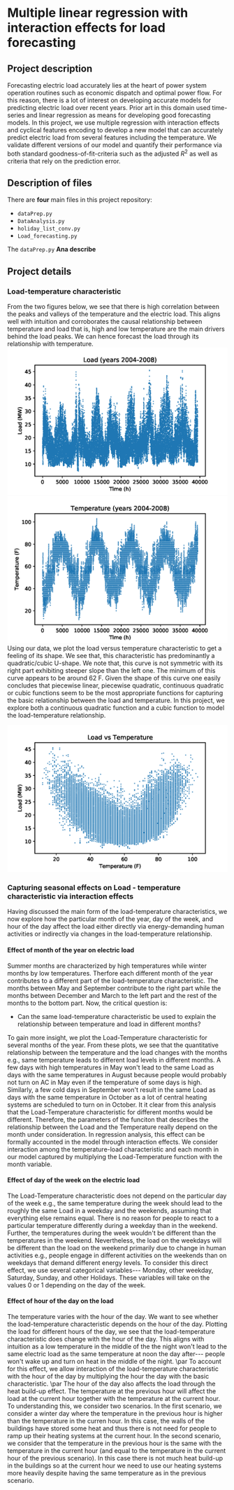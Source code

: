 # Multiple linear regression with interaction effects for load forecasting


## Project description
Forecasting electric load accurately lies at the heart of  power  system  operation  routines  such  as  economic  dispatch and optimal power flow. For this reason, there is a lot of interest  on  developing  accurate  models for  predicting  electric  load  over  recent  years.  Prior  art  in  this domain used time-series and linear regression as means for developing good  forecasting  models.  In this project, we use multiple regression with interaction effects and cyclical features encoding to develop a new model that can accurately predict electric load from several features including the temperature.  We  validate  different versions of our  model  and  quantify  their  performance  via both standard  goodness-of-fit-criteria such as the adjusted $R^2$ as well as criteria that rely on the prediction error. 


## Description of files

There are **four** main files in this project repository:

- `dataPrep.py`
- `DataAnalysis.py`
- `holiday_list_conv.py`
- `Load_forecasting.py`

The `dataPrep.py` **Ana describe**

## Project details

### Load-temperature characteristic

From the two figures below, we see that there is high correlation between the peaks and valleys of the temperature and the electric load. This  aligns  well  with  intuition  and  corroborates  the  causal relationship  between  temperature  and  load  that  is,  high  and low  temperature  are  the  main  drivers  behind  the  load  peaks. We  can  hence  forecast  the  load  through  its  relationship  with temperature. 
![Load](load_four_years.png)
![Temperature](temperature_four_years.png)
Using  our  data,  we  plot  the  load  versus  temperature  characteristic to get a feeling of its shape. We  see  that,  this  characteristic  has  predominantly  a  quadratic/cubic  U-shape.  We  note  that,  this curve  is  not symmetric  with  its right  part  exhibiting  steeper  slope  than  the  left  one.  The minimum  of  this curve  appears to be  around  62  F.  Given  the  shape of this curve one easily concludes that piecewise linear, piecewise quadratic, continuous quadratic or cubic functions seem to be the most appropriate functions for capturing the basic relationship between the load and temperature. In this project, we explore both a continuous  quadratic  function and a cubic function to  model  the  load-temperature  relationship. 

![caption='Load-temperature characteristic'](load_temp.png)


### Capturing seasonal effects on Load - temperature characteristic via interaction effects
Having discussed the main form of the load-temperature characteristics, we now explore how the particular month of the year, day of the week, and hour of the day affect the load either directly via energy-demanding human activities or indirectly via changes in the load-temperature relationship.

#### Effect of month of the year on electric load
Summer months are characterized by high temperatures while winter months by low temperatures. Therfore each different month of the year contributes to a different part of the load-temperature characteristic. The months between May and September contribute to the right part while the months between December and March to the left part and the rest of the months to the bottom part. Now, the critical question is:

- Can the same load-temperature characteristic be used to explain the relationship between temperature and load in different months?

To gain more insight, we plot the Load-Temperature characteristic for several months of the year. From these plots, we see that the quantitative relationship between the temperature and the load changes with the months e.g., same temperature leads to different load levels in different months. A few days with high temperatures in May won't lead to the same Load as days with the same temperatures in August because people would probably not turn on AC in May even if the temperature of some days is high. Similarly, a few cold days in September won't result in the same Load as days with the same temperature in October as a lot of central heating systems are scheduled to turn on in October.
It it clear from this analysis that the Load-Temperature characteristic for different months would be different. Therefore, the parameters of the funciton that describes the relationship between the Load and the Temperature really depend on the month under consideration. In regression analysis, this effect can be formally accounted in the model through interaction effects. We consider interaction among the temperature-load  characteristic and each month in our model captured by multiplying the Load-Temperature function with the month variable.



#### Effect of day of the week on the electric load
The Load-Temperature characteristic does not depend on the particular day of the week e.g., the same temperature during the week should lead to the roughly the same Load in a weekday and the weekends, assuming that everything else remains equal. There is no reason for people to react to a particular temperature differently during a weekday than in the weekend. Further, the temperatures during the week wouldn't be different than the temperatures in the weekend. Nevertheless, the load on the weekdays will be different than the load on the weekend primarily due to change in human activities e.g., people engage in different activities on the weekends than on weekdays that demand different energy levels. To consider this direct effect, we use several categorical variables--- Monday, other weekday, Saturday, Sunday, and other Holidays. These variables will take on the values 0 or 1 depending on the day of the week.



#### Effect of hour of the day on the load
The temperature varies with the hour of the day. We want to see whether the load-temperature characteristic depends on the hour of the day. Plotting the load for different hours of the day, we see that the load-temperature characteristic does change with the hour of the day. This aligns with intuition as a low temperature in the middle of the the night won't lead to the same electric load as the same temperature at noon the day after--- people won't wake up and turn on heat in the middle of the night. 
\par To account for this effect, we allow interaction of the load-temperature characteristic with the hour of the day by multiplying the hour the day with the basic characteristic.
\par The hour of the day also affects the load through the heat build-up effect. The temperature at the previous hour will affect the load at the current hour together with the temperature at the current hour. To understanding this, we consider two scenarios. In the first scenario, we consider a winter day where the temperature in the previous hour is higher than the temperature in the curren hour. In this case, the walls of the buildings have stored some heat and thus there is not need for people to ramp up their heating systems at the current hour. In the second scenario, we consider that the temperature in the previous hour is the same with the temperature in the current hour (and equal to the temperature in the current hour of the previous scenario). In this case there is not much heat build-up in the buildings so at the current hour we need to use our heating systems more heavily despite having the same temperature as in the previous scenario.

